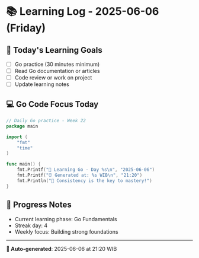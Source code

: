 # 📚 Learning Log - 2025-06-06 (Friday)

## 🎯 Today's Learning Goals
- [ ] Go practice (30 minutes minimum)
- [ ] Read Go documentation or articles
- [ ] Code review or work on project
- [ ] Update learning notes

## 💻 Go Code Focus Today
```go
// Daily Go practice - Week 22
package main

import (
    "fmt"
    "time"
)

func main() {
    fmt.Printf("🚀 Learning Go - Day %s\n", "2025-06-06")
    fmt.Printf("⏰ Generated at: %s WIB\n", "21:20")
    fmt.Println("💪 Consistency is the key to mastery!")
}
```

## 🌟 Progress Notes
- Current learning phase: Go Fundamentals
- Streak day: 4
- Weekly focus: Building strong foundations

---
**🤖 Auto-generated**: 2025-06-06 at 21:20 WIB
